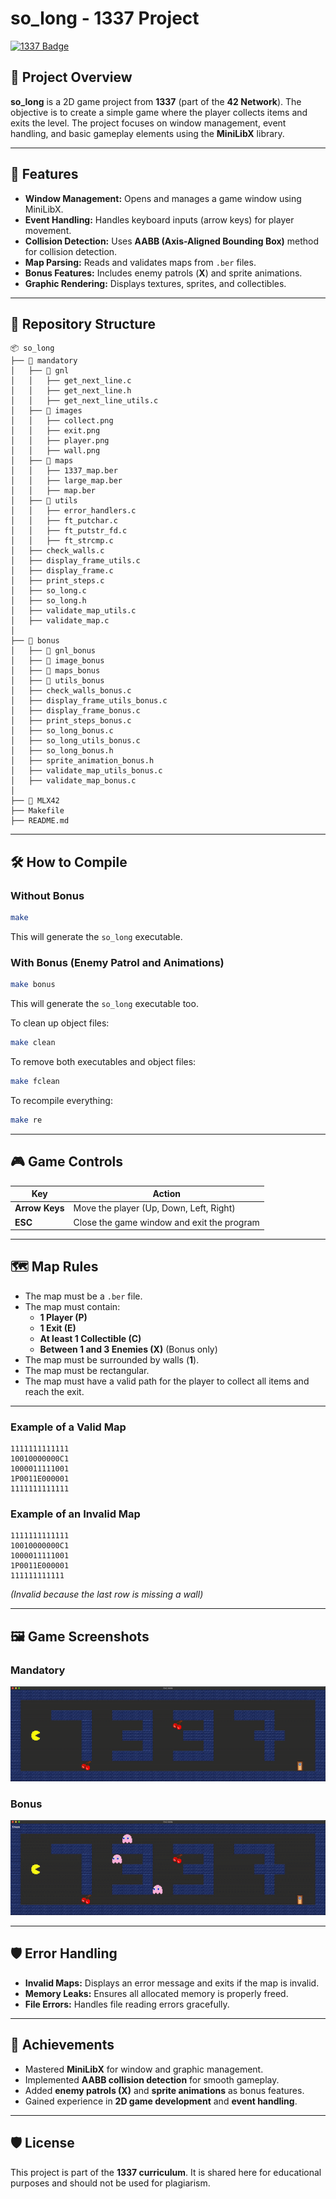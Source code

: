 # so_long - 1337 Project  

[![1337 Badge](https://img.shields.io/badge/1337-Project-blue)](https://www.42network.org/)  

## 📜 Project Overview  

**so_long** is a 2D game project from **1337** (part of the **42 Network**). The objective is to create a simple game where the player collects items and exits the level. The project focuses on window management, event handling, and basic gameplay elements using the **MiniLibX** library.

---

## 🚀 Features  

- **Window Management:** Opens and manages a game window using MiniLibX.
- **Event Handling:** Handles keyboard inputs (arrow keys) for player movement.
- **Collision Detection:** Uses **AABB (Axis-Aligned Bounding Box)** method for collision detection.
- **Map Parsing:** Reads and validates maps from `.ber` files.
- **Bonus Features:** Includes enemy patrols (**X**) and sprite animations.
- **Graphic Rendering:** Displays textures, sprites, and collectibles.

---

## 📂 Repository Structure  

```plaintext  
📦 so_long
├── 📂 mandatory
│   ├── 📂 gnl
│   │   ├── get_next_line.c
│   │   ├── get_next_line.h
│   │   ├── get_next_line_utils.c
│   ├── 📂 images
│   │   ├── collect.png
│   │   ├── exit.png
│   │   ├── player.png
│   │   ├── wall.png
│   ├── 📂 maps
│   │   ├── 1337_map.ber
│   │   ├── large_map.ber
│   │   ├── map.ber
│   ├── 📂 utils
│   │   ├── error_handlers.c
│   │   ├── ft_putchar.c
│   │   ├── ft_putstr_fd.c
│   │   ├── ft_strcmp.c
│   ├── check_walls.c
│   ├── display_frame_utils.c
│   ├── display_frame.c
│   ├── print_steps.c
│   ├── so_long.c
│   ├── so_long.h
│   ├── validate_map_utils.c
│   ├── validate_map.c
│
├── 📂 bonus
│   ├── 📂 gnl_bonus
│   ├── 📂 image_bonus
│   ├── 📂 maps_bonus
│   ├── 📂 utils_bonus
│   ├── check_walls_bonus.c
│   ├── display_frame_utils_bonus.c
│   ├── display_frame_bonus.c
│   ├── print_steps_bonus.c
│   ├── so_long_bonus.c
│   ├── so_long_utils_bonus.c
│   ├── so_long_bonus.h
│   ├── sprite_animation_bonus.h
│   ├── validate_map_utils_bonus.c
│   ├── validate_map_bonus.c
│
├── 📂 MLX42
├── Makefile
├── README.md
```

---

## 🛠️ How to Compile  

### Without Bonus  
```bash  
make  
```  
This will generate the `so_long` executable.  

### With Bonus (Enemy Patrol and Animations)  
```bash  
make bonus  
```  
This will generate the `so_long` executable too.  

To clean up object files:  
```bash  
make clean  
```  

To remove both executables and object files:  
```bash  
make fclean  
```  

To recompile everything:  
```bash  
make re  
```  

---

## 🎮 Game Controls  

| Key  | Action |  
|------|--------|  
| **Arrow Keys** | Move the player (Up, Down, Left, Right) |  
| **ESC** | Close the game window and exit the program |  

---

## 🗺️ Map Rules  

- The map must be a `.ber` file.
- The map must contain:
  - **1 Player (P)**
  - **1 Exit (E)**
  - **At least 1 Collectible (C)**
  - **Between 1 and 3 Enemies (X)** (Bonus only)
- The map must be surrounded by walls (**1**).
- The map must be rectangular.
- The map must have a valid path for the player to collect all items and reach the exit.

---

### Example of a Valid Map  

```plaintext  
1111111111111
10010000000C1
1000011111001
1P0011E000001
1111111111111
```  

### Example of an Invalid Map  

```plaintext  
1111111111111
10010000000C1
1000011111001
1P0011E000001
111111111111
```  
*(Invalid because the last row is missing a wall)*  

---

## 🖼️ Game Screenshots  

### Mandatory  
![Mandatory Game Screenshot](dev_tools/mandatory.gif)  

### Bonus  
![Bonus Game Screenshot](dev_tools/bonus.gif)  

---

## 🛡️ Error Handling  

- **Invalid Maps:** Displays an error message and exits if the map is invalid.
- **Memory Leaks:** Ensures all allocated memory is properly freed.
- **File Errors:** Handles file reading errors gracefully.

---

## 🌟 Achievements  

- Mastered **MiniLibX** for window and graphic management.
- Implemented **AABB collision detection** for smooth gameplay.
- Added **enemy patrols (X)** and **sprite animations** as bonus features.
- Gained experience in **2D game development** and **event handling**.

---

## 🛡️ License  

This project is part of the **1337 curriculum**. It is shared here for educational purposes and should not be used for plagiarism.
